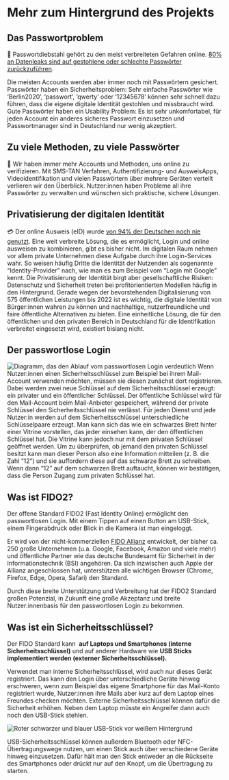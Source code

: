 # Mehr zum Hintergrund des Projekts

## Das Passwortproblem

🔑 Passwortdiebstahl gehört zu den meist verbreiteten Gefahren online. [80% an Datenleaks sind auf gestohlene oder schlechte Passwörter zurückzuführen](https://www.cyclonis.com/report-reveals-data-breach-due-bad-password-habits/).

Die meisten Accounts werden aber immer noch mit Passwörtern gesichert. Passwörter haben ein Sicherheitsproblem: Sehr einfache Passwörter wie ‘Berlin2020’, ‘passwort’, ‘qwerty’ oder ‘12345678’ können sehr schnell dazu führen, dass die eigene digitale Identität gestohlen und missbraucht wird. Gute Passwörter haben ein Usability Problem: Es ist sehr unkomfortabel, für jeden Account ein anderes sicheres Passwort einzusetzen und Passwortmanager sind in Deutschland nur wenig akzeptiert.

## Zu viele Methoden, zu viele Passwörter

🤯 Wir haben immer mehr Accounts und Methoden, uns online zu verifizieren. Mit SMS-TAN Verfahren, Authentifizierung- und AusweisApps, Videoidentifikation und vielen Passwörtern über mehrere Geräten verteilt verlieren wir den Überblick. Nutzer:innen haben Probleme all ihre Passwörter zu verwalten und wünschen sich praktische, sichere Lösungen.

## Privatisierung der digitalen Identität

💳 Der online Ausweis (eID) wurde [von 94% der Deutschen noch nie genutzt](https://initiatived21.de/app/uploads/2019/10/egovernment-monitor-2019.pdf). Eine weit verbreite Lösung, die es ermöglicht, Login und online ausweisen zu kombinieren, gibt es bisher nicht. Im digitalen Raum nehmen vor allem private Unternehmen diese Aufgabe durch ihre Login-Services wahr. So weisen häufig Dritte die Identität der Nutzenden als sogenannte “Identity-Provider” nach, wie man es zum Beispiel vom “Login mit Google” kennt. Die Privatisierung der Identität birgt aber gesellschaftliche Risiken: Datenschutz und Sicherheit treten bei profitorientierten Modellen häufig in den Hintergrund. Gerade wegen der bevorstehenden Digitalisierung von 575 öffentlichen Leistungen bis 2022 ist es wichtig, die digitale Identität von Bürger:innen wahren zu können und nachhaltige, nutzerfreundliche und faire öffentliche Alternativen zu bieten. Eine einheitliche Lösung, die für den öffentlichen und den privaten Bereich in Deutschland für die Identifikation verbreitet eingesetzt wird, existiert bislang nicht.

## Der passwortlose Login
![Diagramm, das den Ablauf vom passwortlosen Login verdeutlich](/ressourcen/fido_process_klein.png)
Wenn Nutzer:innen einen Sicherheitsschlüssel zum Beispiel bei ihrem Mail-Account verwenden möchten, müssen sie diesen zunächst dort registrieren. Dabei werden zwei neue Schlüssel auf dem Sicherheitsschlüssel erzeugt: ein privater und ein öffentlicher Schlüssel. Der öffentliche Schlüssel wird für den Mail-Account beim Mail-Anbieter gespeichert, während der private Schlüssel den Sicherheitsschlüssel nie verlässt. Für jeden Dienst und jede Nutzer:in werden auf dem Sicherheitsschlüssel unterschiedliche Schlüsselpaare erzeugt.
Man kann sich das wie ein schwarzes Brett hinter einer Vitrine vorstellen, das jeder einsehen kann, der den öffentlichen Schlüssel hat. Die Vitrine kann jedoch nur mit dem privaten Schlüssel geöffnet werden. Um zu überprüfen, ob jemand den privaten Schlüssel besitzt kann man dieser Person also eine Information mitteilen (z. B. die Zahl “12”) und sie auffordern diese auf das schwarze Brett zu schreiben. Wenn dann “12” auf dem schwarzen Brett auftaucht, können wir bestätigen, dass die Person Zugang zum privaten Schlüssel hat.

## Was ist FIDO2?

Der offene Standard FIDO2 (Fast Identity Online) ermöglicht den passwortlosen Login. Mit einem Tippen auf einen Button am USB-Stick, einem Fingerabdruck oder Blick in die Kamera ist man eingeloggt. 

Er wird von der nicht-kommerziellen [FIDO Allianz](https://fidoalliance.org/members/) entwickelt, der bisher ca. 250 große Unternehmen (u.a. Google, Facebook, Amazon und viele mehr) und öffentliche Partner wie das deutsche Bundesamt für Sicherheit in der Informationstechnik (BSI) angehören. Da sich inzwischen auch Apple der Allianz angeschlossen hat, unterstützen alle wichtigen Browser (Chrome, Firefox, Edge, Opera, Safari) den Standard.

Durch diese breite Unterstützung und Verbreitung hat der FIDO2 Standard großen Potenzial, in Zukunft eine große Akzeptanz und breite Nutzer:innenbasis für den passwortlosen Login zu bekommen.

## **Was ist ein Sicherheitsschlüssel?**

Der FIDO Standard kann  **auf Laptops und Smartphones (interne Sicherheitsschlüssel)** und auf anderer Hardware wie **USB Sticks implementiert werden (externer Sicherheitsschlüssel).** 

Verwendet man interne Sicherheitsschlüssel, wird auch nur dieses Gerät registriert. Das kann den Login über unterschiedliche Geräte hinweg erschweren, wenn zum Beispiel das eigene Smartphone für das Mail-Konto registriert wurde, Nutzer:innen ihre Mails aber kurz auf dem Laptop eines Freundes checken möchten. Externe Sicherheitsschlüssel können dafür die Sicherheit erhöhen. Neben dem Laptop müsste ein Angreifer dann auch noch den USB-Stick stehlen.

![Roter schwarzer und blauer USB-Stick vor weißem Hintergrund](/ressourcen/drei_sticks.png)

USB-Sicherheitsschlüssel können außerdem Bluetooth oder NFC-Übertragungswege nutzen, um einen Stick auch über verschiedene Geräte hinweg einzusetzen. Dafür hält man den Stick entweder an die Rückseite des Smartphones oder drückt nur auf den Knopf, um die Übertragung zu starten.
